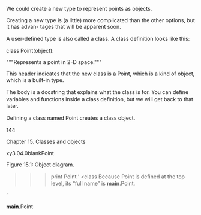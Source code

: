 We could create a new type to represent points as objects.

Creating a new type is (a little) more complicated than the other options, but it has advan- tages that will be apparent soon.

A user-deﬁned type is also called a class. A class deﬁnition looks like this:

class Point(object):

"""Represents a point in 2-D space."""

This header indicates that the new class is a Point, which is a kind of object, which is a built-in type.

The body is a docstring that explains what the class is for. You can deﬁne variables and functions inside a class deﬁnition, but we will get back to that later.

Deﬁning a class named Point creates a class object.

144

Chapter 15. Classes and objects

xy3.04.0blankPoint

Figure 15.1: Object diagram.

>>> print Point ’ <class Because Point is deﬁned at the top level, its “full name” is __main__.Point.

’

__main__.Point

>